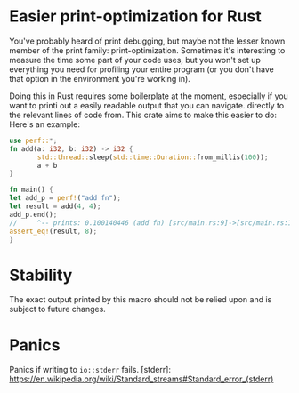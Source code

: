 # Easier print-optimization for Rust

You've probably heard of print debugging, but maybe not the lesser known
member of the print family: print-optimization. 
Sometimes it's interesting to measure the time some part of your code uses, 
but you won't set up everything you need for profiling your entire program 
(or you don't have that option in the environment you're working in).


Doing this in Rust requires some boilerplate at the moment, especially if 
you want to printi out a easily readable output that you can navigate. 
directly to the relevant lines of code from. This crate aims to make this
easier to do:
Here's an example:

```rust
use perf::*;
fn add(a: i32, b: i32) -> i32 {
       std::thread::sleep(std::time::Duration::from_millis(100));
       a + b
}

fn main() {
let add_p = perf!("add fn");
let result = add(4, 4);
add_p.end();
//     ^-- prints: 0.100140446 (add fn) [src/main.rs:9]->[src/main.rs:11]
assert_eq!(result, 8);
}
```

# Stability

The exact output printed by this macro should not be relied upon
and is subject to future changes.

# Panics

Panics if writing to `io::stderr` fails.
[stderr]: https://en.wikipedia.org/wiki/Standard_streams#Standard_error_(stderr)